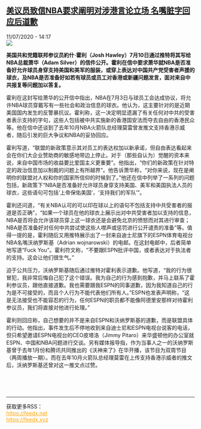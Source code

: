 <!--1594482902000-->
[美议员致信NBA要求阐明对涉港言论立场 名嘴脏字回应后道歉](http://www.rfi.fr//cn/%E6%94%BF%E6%B2%BB/20200711-%E7%BE%8E%E8%AE%AE%E5%91%98%E8%87%B4%E4%BF%A1nba%E8%A6%81%E6%B1%82%E9%98%90%E6%98%8E%E5%AF%B9%E6%B6%89%E6%B8%AF%E8%A8%80%E8%AE%BA%E7%AB%8B%E5%9C%BA-%E5%90%8D%E5%98%B4%E8%84%8F%E5%AD%97%E5%9B%9E%E5%BA%94%E5%90%8E%E9%81%93%E6%AD%89)
------

<div>11/07/2020 - 14:17</div><img src="https://s.rfi.fr/media/display/e25fcdf2-c36b-11ea-9579-005056bf87d6/w:310/p:16x9/nze32pquigorpywo36ks.png"><p><strong>美国共和党籍联邦参议员約什·霍利（Josh Hawley）7月10日通过推特将其写给NBA总裁萧华（Adam Silver）的信件公开。霍利在信中要求萧华就NBA是否准备好允许球员身穿支持美国和美军的服装，或穿上表达对中国共产党受害者声援的球衣，及NBA是否准备好如若有球员或员工对香港或新疆问题发言，面对来自中共报复等问题加以答复。</strong></p><div class="t-content__body u-clearfix"><div class="m-interstitial"></div><p>霍利在这封写给萧华的公开信中指出，NBA在7月3日与球员工会达成协议，将允许NBA球员穿戴写有一些社会和政治信息的球衣。他认为，这主要针对的是近期美国国内发生的反警暴抗议。霍利称，这一决定明显遗漏了有关任何对中共的受害者表示支持的字句，这些人包括被中共实施新的香港国安法而夺去自由的香港民众等。他在信中还谈到了去年10月NBA火箭队总经理莫雷曾发推文支持香港示威者，随后引发的巨大争议和NBA的妥协回应。</p><p>霍利写道，“联盟的新政策意示其对员工的表达权加以新承诺，但自由表达看起来会在你们大企业赞助商的敏感地带边上停止。对于（那些自认为）觉醒的资本来说，来自中国市场的收益要比爱国主义更重要”。他指出，“你们的新政策在针对特定的政治信息加以制裁的问题上有所越界”。他告诉萧华称，“对你来说，现在是阐明你的联盟对人权和你的国家所信仰的时候到了。”他还在信中列举了一系列的问题包括，新政策下“NBA是否准备好允许球员身穿支持美国、美军和美国执法人员的球衣，这些语句可包括‘上帝保佑美国’，‘支持我们的军队’”。</p><p>霍利还问道，“有关NBA认可的可以印在球以上的语句不包括支持中共受害者的报道是否正确”，“如果一个球员在他的球衣上展示出对中共受害者加以支持的信息，NBA是否将会允许该球员穿上这一球衣还是会避免北京的愤怒而对其进行审查；NBA是否准备好对任何中共尝试使这些人噤声或惩罚进行公开谴责的准备”等。值得一提的是，霍利随后又用推特展示出了一封来自迪士尼旗下的ESPN体育电视台NBA名嘴沃纳罗斯基（Adrian wojnarowski）的电邮。在这封电邮中，后者简单地写道“Fuck You”。霍利符文称，“不要跟ESPN批评中国，或者表达对于执法者的支持。这会让他们很生气。”</p><p>迫于公共压力，沃纳罗斯基随后通过推特对霍利表示道歉。他写道，“我的行为很冒犯，我非常后悔自己犯了这个错误。我为自己的行为感到抱歉，并马上联系了霍利参议员，跟他直接道歉。我也需要跟我ESPN的同事道歉，因为我知道自己的行为是不可接受的，而且个人行为不能代表他们所有人。”ESPN也发表声明称，“这是无法接受也不能容忍的行为，任何ESPN的职员都不能像阿德里安那样对待霍利参议员，我们将直接对他进行处理。”</p><p>霍利则回应称，自己想要的并不是来自ESPN和沃纳罗斯基的道歉，而是联盟具体的行动。他指出，事件发生后不停地收到来自迪士尼和ESPN电视台说客的电话，但只希望邀请ESPN电视台的CEO皮塔洛（Jimmy Pitaro）来华盛顿他的办公室就ESPN、中国和NBA问题进行交谈。另有媒体报导指，作为当事人之一的沃纳罗斯基曾于去年1月份和腾讯共同推出的《沃神来了》在华开播，该节目为双周节目（两周播放一期）。而在去年10月火箭队总经理莫雷在上传支持香港示威者的推文后，沃纳罗斯基还曾对这一推文点过赞。</p><p> </p><div class="o-self-promo o-self-promo--nl o-self-promo--hidden" data-selfpromo-newsletter></div><div class="o-self-promo o-self-promo--app o-self-promo--hidden" data-selfpromo-app></div></div><br><hr><div>获取更多RSS：<br><a href="https://feedx.net" style="color:orange" target="_blank">https://feedx.net</a> <br><a href="https://feedx.xyz" style="color:orange" target="_blank">https://feedx.xyz</a><br></div>
